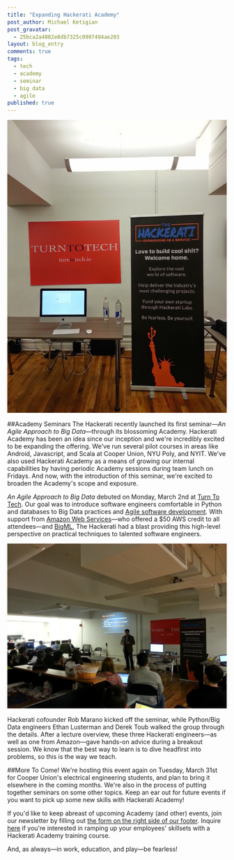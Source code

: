 ```yaml
---
title: "Expanding Hackerati Academy"
post_author: Michael Ketigian
post_gravatar: 
  - 25bca2a4802e8db7325c0907494ae203
layout: blog_entry
comments: true
tags: 
  - tech
  - academy
  - seminar
  - big data
  - agile
published: true
---
```


![Academy Seminar](/blog/assets/img/academyseminar.jpg)

##Academy Seminars
The Hackerati recently launched its first seminar—*An Agile Approach to Big Data*—through its blossoming Academy. Hackerati Academy has been an idea since our inception and we're incredibly excited to be expanding the offering. We've run several pilot courses in areas like Android, Javascript, and Scala at Cooper Union, NYU Poly, and NYIT. We've also used Hackerati Academy as a means of growing our internal capabilities by having periodic Academy sessions during team lunch on Fridays. And now, with the introduction of this seminar, we're excited to broaden the Academy's scope and exposure.

*An Agile Approach to Big Data* debuted on Monday, March 2nd at [Turn To Tech](http://turntotech.io/). Our goal was to introduce software engineers comfortable in Python and databases to Big Data practices and [Agile software development](http://agilemanifesto.org/). With support from [Amazon Web Services](http://aws.amazon.com/)—who offered a $50 AWS credit to all attendees—and [BigML](bigml.com), The Hackerati had a blast providing this high-level perspective on practical techniques to talented software engineers.

![Rob](/blog/assets/img/rob.jpg)

Hackerati cofounder Rob Marano kicked off the seminar, while Python/Big Data engineers Ethan Lusterman and Derek Toub walked the group through the details. After a lecture overview, these three Hackerati engineers—as well as one from Amazon—gave hands-on advice during a breakout session. We know that the best way to learn is to dive headfirst into problems, so this is the way we teach.

##More To Come!
We're hosting this event again on Tuesday, March 31st for Cooper Union's electrical engineering students, and plan to bring it elsewhere in the coming months. We're also in the process of putting together seminars on some other topics. Keep an ear out for future events if you want to pick up some new skills with Hackerati Academy!

If you'd like to keep abreast of upcoming Academy (and other) events, join our newsletter by filling out [the form on the right side of our footer](thehackerati.com). Inquire [here](http://www.thehackerati.com/contact/) if you're interested in ramping up your employees' skillsets with a Hackerati Academy training course.

And, as always—in work, education, and play—be fearless!